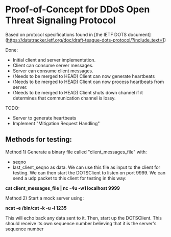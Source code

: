 
# Proof-of-Concept for DDoS Open Threat Signaling Protocol

Based on protocol specifications found in [the IETF DOTS document]
(https://datatracker.ietf.org/doc/draft-teague-dots-protocol/?include_text=1)

Done:
* Initial client and server implementation.
* Client can consume server messages.
* Server can consume client messages.
* (Needs to be merged to HEAD) Client can now generate heartbeats
* (Needs to be merged to HEAD) Client can now process heartbeats from server.
* (Needs to be merged to HEAD) Client shuts down channel if it determines that
  communication channel is lossy.


TODO:
* Server to generate heartbeats
* Implement "Mitigation Request Handling" 


Methods for testing:
--------------------
Method 1)
Generate a binary file called "client\_messages\_file" with:
  * seqno
  * last\_client\_seqno
as data. We can use this file as input to the client for testing.
We can then start the DOTSClient to listen on port 9999.
We can send a udp packet to this client for testing in this way:

__cat client_messages_file | nc -4u -w1 localhost 9999__

Method 2)
Start a mock server using:

__ncat -e /bin/cat -k -u -l 1235__

This will echo back any data sent to it.
Then, start up the DOTSClient. This should receive its
own sequence number believing that it is the server's sequence number
